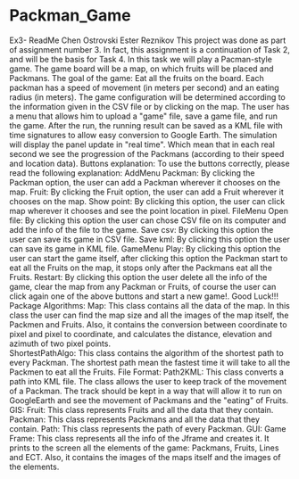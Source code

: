 # Packman_Game
Ex3- ReadMe
Chen Ostrovski 
Ester Reznikov 
This project was done as part of assignment number 3. In fact, this assignment is a continuation of Task 2, and will be the basis for Task 4. In this task we will play a Pacman-style game. The game board will be a map, on which fruits will be placed and Packmans. The goal of the game: Eat all the fruits on the board. Each packman has a speed of movement (in meters per second) and an eating radius (in meters). The game configuration will be determined according to the information given in the CSV file or by clicking on the map. The user has a menu that allows him to upload a "game" file, save a game file, and run the game. After the run, the running result can be saved as a KML file with time signatures to allow easy conversion to Google Earth. The simulation will display the panel update in "real time". Which mean that in each real second we see the progression of the Packmans (according to their speed and location data). 
Buttons explanation: 
To use the buttons correctly, please read the following explanation:
AddMenu
Packman: By clicking the Packman option, the user can add a Packman wherever it chooses on the map.
Fruit: By clicking the Fruit option, the user can add a Fruit wherever it chooses on the map.
Show point: By clicking this option, the user can click map wherever it chooses and see the point location in pixel.
FileMenu
Open file: By clicking this option the user can chose CSV file on its computer and add the info of the file to the game.
Save csv: By clicking this option the user can save its game in CSV file.
Save kml: By clicking this option the user can save its game in KML file.
GameMenu
Play: By clicking this option the user can start the game itself, after clicking this option the Packman start to eat all the Fruits on the map, it stops only after the Packmans eat all the Fruits.
Restart: By clicking this option the user delete all the info of the game, clear the map from any Packman or Fruits, of course the user can click again one of the above buttons and start a new game!.
Good Luck!!! 
Package Algorithms:
Map: This class contains all the data of the map. In this class the user can find the map size and all the images of the map itself, the Packmen and Fruits. Also, it contains the conversion between coordinate to pixel and pixel to coordinate, and calculates the distance, elevation and azimuth of two pixel points.\
ShortestPathAlgo: This class contains the algorithm of the shortest path to every Packman. The shortest path mean the fastest time it will take to all the Packmen to eat all the Fruits.
File Format:
Path2KML: This class converts a path into KML file. The class allows the user to keep track of the movement of a Packman. The track should be kept in a way that will allow it to run on GoogleEarth and see the movement of Packmans and the "eating" of Fruits.
GIS:
Fruit: This class represents Fruits and all the data that they contain.
Packman: This class represents Packmans and all the data that they contain.
Path: This class represents the path of every Packman. 
GUI:
Game Frame: This class represents all the info of the Jframe and creates it. It prints to the screen all the elements of the game: Packmans, Fruits, Lines and ECT. Also, it contains the images of the maps itself and the images of the elements. 




